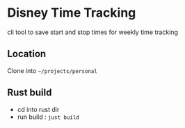 # Disney Time Tracking

cli tool to save start and stop times for weekly time tracking

## Location

Clone into `~/projects/personal`

## Rust build

- cd into rust dir
- run build : `just build`
